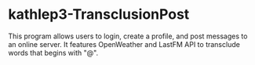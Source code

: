 # kathlep3-TransclusionPost
This program allows users to login, create a profile, and post messages to an online server. It features OpenWeather and LastFM API to transclude words that begins with "@".
